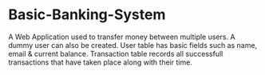 # Basic-Banking-System
A Web Application used to transfer money between multiple users. 
A dummy user can also be created.
User table has basic fields such as name, email & current balance.
Transaction table records all successfull transactions that have taken place along with their time.
